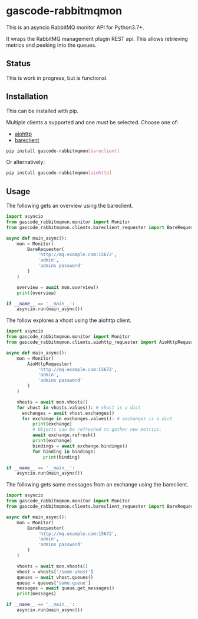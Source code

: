 # gascode-rabbitmqmon

This is an asyncio RabbitMQ monitor API for Python3.7+.

It wraps the RabbitMQ management plugin REST api. This allows retrieving
metrics and peeking into the queues.

## Status

This is work in progress, but is functional.

## Installation

This can be installed with pip.

Multiple clients a supported and one *must* be selected. Choose one of:

* [aiohttp](https://github.com/aio-libs/aiohttp)
* [bareclient](https://github.com/rob-blackbourn/bareClient)

```bash
pip install gascode-rabbitmqmon[bareclient]
```

Or alternatively:

```bash
pip install gascode-rabbitmqmon[aiohttp]
```


## Usage

The following gets an overview using the bareclient.

```python
import asyncio
from gascode_rabbitmqmon.monitor import Monitor
from gascode_rabbitmqmon.clients.bareclient_requester import BareRequester

async def main_async():
    mon = Monitor(
        BareRequester(
            'http://mq.example.com:15672',
            'admin',
            'admins password'
        )
    )

    overview = await mon.overview()
    print(overview)

if __name__ == '__main__':
    asyncio.run(main_async())
```

The follow explores a vhost using the aiohttp client.

```python
import asyncio
from gascode_rabbitmqmon.monitor import Monitor
from gascode_rabbitmqmon.clients.aiohttp_requester import AioHttpRequester

async def main_async():
    mon = Monitor(
        AioHttpRequester(
            'http://mq.example.com:15672',
            'admin',
            'admins password'
        )
    )

    vhosts = await mon.vhosts()
    for vhost in vhosts.values(): # vhost is a dict
      exchanges = await vhost.exchanges()
      for exchange in exchanges.values(): # exchanges is a dict
          print(exchange)
          # Objects can be refreshed to gather new metrics.
          await exchange.refresh()
          print(exchange)
          bindings = await exchange.bindings()
          for binding in bindings:
              print(binding)

if __name__ == '__main__':
    asyncio.run(main_async())
```

The following gets some messages from an exchange using the bareclient.

```python
import asyncio
from gascode_rabbitmqmon.monitor import Monitor
from gascode_rabbitmqmon.clients.bareclient_requester import BareRequester

async def main_async():
    mon = Monitor(
        BareRequester(
            'http://mq.example.com:15672',
            'admin',
            'admins password'
        )
    )

    vhosts = await mon.vhosts()
    vhost = vhosts['/some-vhost']
    queues = await vhost.queues()
    queue = queues['some.queue']
    messages = await queue.get_messages()
    print(messages)

if __name__ == '__main__':
    asyncio.run(main_async())
```


